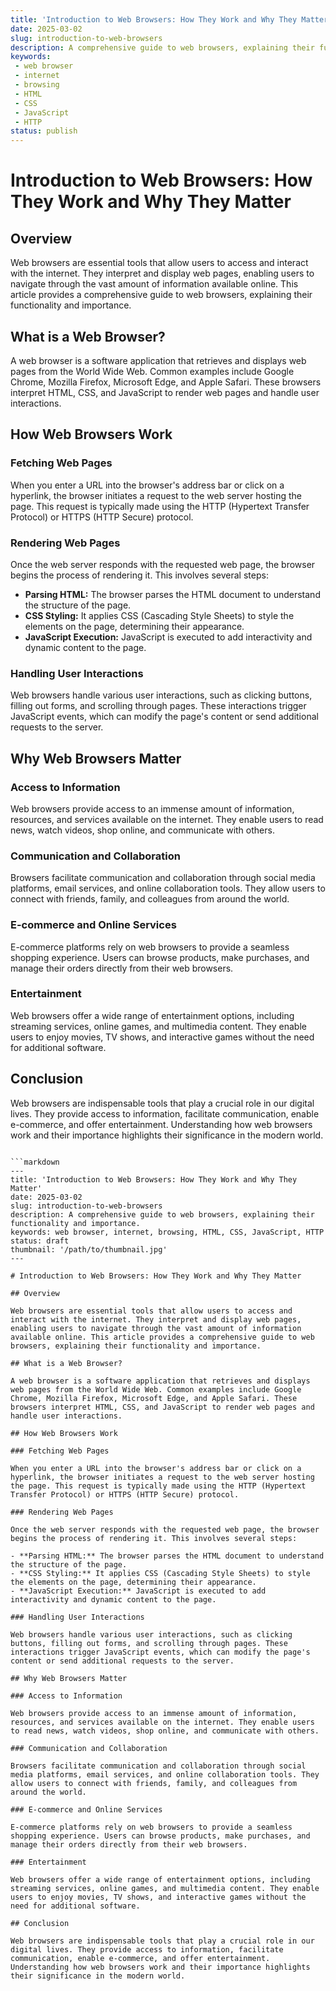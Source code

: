 ```yaml
---
title: 'Introduction to Web Browsers: How They Work and Why They Matter'
date: 2025-03-02
slug: introduction-to-web-browsers
description: A comprehensive guide to web browsers, explaining their functionality and importance.
keywords: 
 - web browser
 - internet
 - browsing
 - HTML
 - CSS
 - JavaScript
 - HTTP
status: publish
---
```


# Introduction to Web Browsers: How They Work and Why They Matter

## Overview

Web browsers are essential tools that allow users to access and interact with the internet. They interpret and display web pages, enabling users to navigate through the vast amount of information available online. This article provides a comprehensive guide to web browsers, explaining their functionality and importance.

## What is a Web Browser?

A web browser is a software application that retrieves and displays web pages from the World Wide Web. Common examples include Google Chrome, Mozilla Firefox, Microsoft Edge, and Apple Safari. These browsers interpret HTML, CSS, and JavaScript to render web pages and handle user interactions.

## How Web Browsers Work

### Fetching Web Pages

When you enter a URL into the browser's address bar or click on a hyperlink, the browser initiates a request to the web server hosting the page. This request is typically made using the HTTP (Hypertext Transfer Protocol) or HTTPS (HTTP Secure) protocol.

### Rendering Web Pages

Once the web server responds with the requested web page, the browser begins the process of rendering it. This involves several steps:

- **Parsing HTML:** The browser parses the HTML document to understand the structure of the page.
- **CSS Styling:** It applies CSS (Cascading Style Sheets) to style the elements on the page, determining their appearance.
- **JavaScript Execution:** JavaScript is executed to add interactivity and dynamic content to the page.

### Handling User Interactions

Web browsers handle various user interactions, such as clicking buttons, filling out forms, and scrolling through pages. These interactions trigger JavaScript events, which can modify the page's content or send additional requests to the server.

## Why Web Browsers Matter

### Access to Information

Web browsers provide access to an immense amount of information, resources, and services available on the internet. They enable users to read news, watch videos, shop online, and communicate with others.

### Communication and Collaboration

Browsers facilitate communication and collaboration through social media platforms, email services, and online collaboration tools. They allow users to connect with friends, family, and colleagues from around the world.

### E-commerce and Online Services

E-commerce platforms rely on web browsers to provide a seamless shopping experience. Users can browse products, make purchases, and manage their orders directly from their web browsers.

### Entertainment

Web browsers offer a wide range of entertainment options, including streaming services, online games, and multimedia content. They enable users to enjoy movies, TV shows, and interactive games without the need for additional software.

## Conclusion

Web browsers are indispensable tools that play a crucial role in our digital lives. They provide access to information, facilitate communication, enable e-commerce, and offer entertainment. Understanding how web browsers work and their importance highlights their significance in the modern world.
```Here is the markdown article titled **"Introduction to Web Browsers: How They Work and Why They Matter"** along with the required frontmatter:

```markdown
---
title: 'Introduction to Web Browsers: How They Work and Why They Matter'
date: 2025-03-02
slug: introduction-to-web-browsers
description: A comprehensive guide to web browsers, explaining their functionality and importance.
keywords: web browser, internet, browsing, HTML, CSS, JavaScript, HTTP
status: draft
thumbnail: '/path/to/thumbnail.jpg'
---

# Introduction to Web Browsers: How They Work and Why They Matter

## Overview

Web browsers are essential tools that allow users to access and interact with the internet. They interpret and display web pages, enabling users to navigate through the vast amount of information available online. This article provides a comprehensive guide to web browsers, explaining their functionality and importance.

## What is a Web Browser?

A web browser is a software application that retrieves and displays web pages from the World Wide Web. Common examples include Google Chrome, Mozilla Firefox, Microsoft Edge, and Apple Safari. These browsers interpret HTML, CSS, and JavaScript to render web pages and handle user interactions.

## How Web Browsers Work

### Fetching Web Pages

When you enter a URL into the browser's address bar or click on a hyperlink, the browser initiates a request to the web server hosting the page. This request is typically made using the HTTP (Hypertext Transfer Protocol) or HTTPS (HTTP Secure) protocol.

### Rendering Web Pages

Once the web server responds with the requested web page, the browser begins the process of rendering it. This involves several steps:

- **Parsing HTML:** The browser parses the HTML document to understand the structure of the page.
- **CSS Styling:** It applies CSS (Cascading Style Sheets) to style the elements on the page, determining their appearance.
- **JavaScript Execution:** JavaScript is executed to add interactivity and dynamic content to the page.

### Handling User Interactions

Web browsers handle various user interactions, such as clicking buttons, filling out forms, and scrolling through pages. These interactions trigger JavaScript events, which can modify the page's content or send additional requests to the server.

## Why Web Browsers Matter

### Access to Information

Web browsers provide access to an immense amount of information, resources, and services available on the internet. They enable users to read news, watch videos, shop online, and communicate with others.

### Communication and Collaboration

Browsers facilitate communication and collaboration through social media platforms, email services, and online collaboration tools. They allow users to connect with friends, family, and colleagues from around the world.

### E-commerce and Online Services

E-commerce platforms rely on web browsers to provide a seamless shopping experience. Users can browse products, make purchases, and manage their orders directly from their web browsers.

### Entertainment

Web browsers offer a wide range of entertainment options, including streaming services, online games, and multimedia content. They enable users to enjoy movies, TV shows, and interactive games without the need for additional software.

## Conclusion

Web browsers are indispensable tools that play a crucial role in our digital lives. They provide access to information, facilitate communication, enable e-commerce, and offer entertainment. Understanding how web browsers work and their importance highlights their significance in the modern world.
